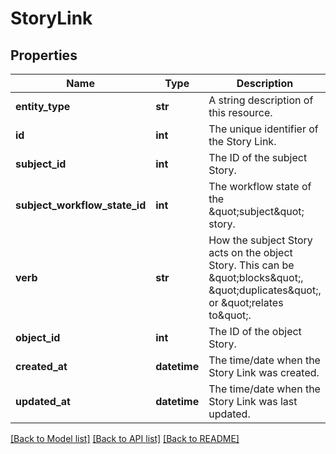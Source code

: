 # StoryLink

## Properties
Name | Type | Description | Notes
------------ | ------------- | ------------- | -------------
**entity_type** | **str** | A string description of this resource. | 
**id** | **int** | The unique identifier of the Story Link. | 
**subject_id** | **int** | The ID of the subject Story. | 
**subject_workflow_state_id** | **int** | The workflow state of the \&quot;subject\&quot; story. | 
**verb** | **str** | How the subject Story acts on the object Story. This can be \&quot;blocks\&quot;, \&quot;duplicates\&quot;, or \&quot;relates to\&quot;. | 
**object_id** | **int** | The ID of the object Story. | 
**created_at** | **datetime** | The time/date when the Story Link was created. | 
**updated_at** | **datetime** | The time/date when the Story Link was last updated. | 

[[Back to Model list]](../README.md#documentation-for-models) [[Back to API list]](../README.md#documentation-for-api-endpoints) [[Back to README]](../README.md)

